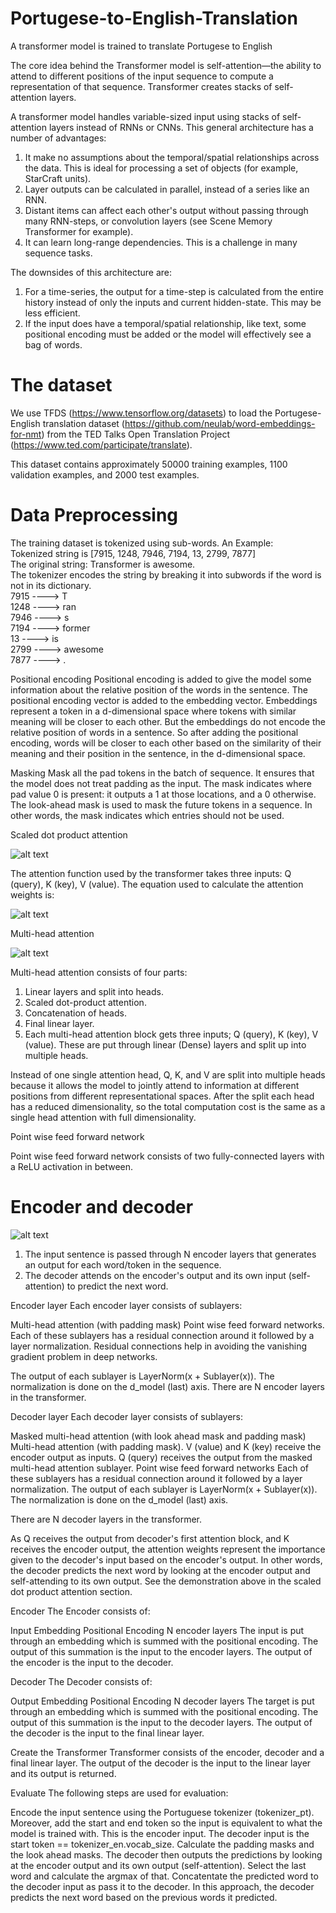 # Portugese-to-English-Translation
A transformer model is trained to translate Portugese to English

The core idea behind the Transformer model is self-attention—the ability to attend to different positions of the input sequence to compute a representation of that sequence. Transformer creates stacks of self-attention layers.

A transformer model handles variable-sized input using stacks of self-attention layers instead of RNNs or CNNs. This general architecture has a number of advantages:

1. It make no assumptions about the temporal/spatial relationships across the data. This is ideal for processing a set of objects (for example, StarCraft units).
2. Layer outputs can be calculated in parallel, instead of a series like an RNN.
3. Distant items can affect each other's output without passing through many RNN-steps, or convolution layers (see Scene Memory Transformer for example).
4. It can learn long-range dependencies. This is a challenge in many sequence tasks.

The downsides of this architecture are:

1. For a time-series, the output for a time-step is calculated from the entire history instead of only the inputs and current hidden-state. This may be less efficient.
2. If the input does have a temporal/spatial relationship, like text, some positional encoding must be added or the model will effectively see a bag of words.

# The dataset
We use TFDS (https://www.tensorflow.org/datasets) to load the Portugese-English translation dataset (https://github.com/neulab/word-embeddings-for-nmt) from the TED Talks Open Translation Project (https://www.ted.com/participate/translate).

This dataset contains approximately 50000 training examples, 1100 validation examples, and 2000 test examples.

# Data Preprocessing
The training dataset is tokenized using sub-words. 
An Example:  
Tokenized string is [7915, 1248, 7946, 7194, 13, 2799, 7877]  
The original string: Transformer is awesome.  
The tokenizer encodes the string by breaking it into subwords if the word is not in its dictionary.  
7915 ----> T  
1248 ----> ran  
7946 ----> s  
7194 ----> former   
13 ----> is   
2799 ----> awesome  
7877 ----> .  

Positional encoding
Positional encoding is added to give the model some information about the relative position of the words in the sentence. The positional encoding vector is added to the embedding vector. Embeddings represent a token in a d-dimensional space where tokens with similar meaning will be closer to each other. But the embeddings do not encode the relative position of words in a sentence. So after adding the positional encoding, words will be closer to each other based on the similarity of their meaning and their position in the sentence, in the d-dimensional space.  

Masking
Mask all the pad tokens in the batch of sequence. It ensures that the model does not treat padding as the input. The mask indicates where pad value 0 is present: it outputs a 1 at those locations, and a 0 otherwise. The look-ahead mask is used to mask the future tokens in a sequence. In other words, the mask indicates which entries should not be used.

Scaled dot product attention
 
![alt text](https://github.com/MedentzidisCharalampos/Portugese-to-English-Translation-using-Transformer-Model/blob/main/scaled_attention.png)  
 
The attention function used by the transformer takes three inputs: Q (query), K (key), V (value).  The equation used to calculate the attention weights is:

![alt text](https://github.com/MedentzidisCharalampos/Portugese-to-English-Translation-using-Transformer-Model/blob/main/attention_equation.png)  

 
Multi-head attention

![alt text](https://github.com/MedentzidisCharalampos/Portugese-to-English-Translation-using-Transformer-Model/blob/main/scaled_attention.png)  


Multi-head attention consists of four parts:

1. Linear layers and split into heads.
2. Scaled dot-product attention.
3. Concatenation of heads.
4. Final linear layer.
5. Each multi-head attention block gets three inputs; Q (query), K (key), V (value). These are put through linear (Dense) layers and split up into multiple heads.

Instead of one single attention head, Q, K, and V are split into multiple heads because it allows the model to jointly attend to information at different positions from different representational spaces. After the split each head has a reduced dimensionality, so the total computation cost is the same as a single head attention with full dimensionality.

Point wise feed forward network

Point wise feed forward network consists of two fully-connected layers with a ReLU activation in between.


# Encoder and decoder

![alt text](https://github.com/MedentzidisCharalampos/Portugese-to-English-Translation-using-Transformer-Model/blob/main/scaled_attention.png)  

1. The input sentence is passed through N encoder layers that generates an output for each word/token in the sequence.
2. The decoder attends on the encoder's output and its own input (self-attention) to predict the next word.

Encoder layer
Each encoder layer consists of sublayers:

Multi-head attention (with padding mask)
Point wise feed forward networks.
Each of these sublayers has a residual connection around it followed by a layer normalization. Residual connections help in avoiding the vanishing gradient problem in deep networks.

The output of each sublayer is LayerNorm(x + Sublayer(x)). The normalization is done on the d_model (last) axis. There are N encoder layers in the transformer.

Decoder layer
Each decoder layer consists of sublayers:

Masked multi-head attention (with look ahead mask and padding mask)
Multi-head attention (with padding mask). V (value) and K (key) receive the encoder output as inputs. Q (query) receives the output from the masked multi-head attention sublayer.
Point wise feed forward networks
Each of these sublayers has a residual connection around it followed by a layer normalization. The output of each sublayer is LayerNorm(x + Sublayer(x)). The normalization is done on the d_model (last) axis.

There are N decoder layers in the transformer.

As Q receives the output from decoder's first attention block, and K receives the encoder output, the attention weights represent the importance given to the decoder's input based on the encoder's output. In other words, the decoder predicts the next word by looking at the encoder output and self-attending to its own output. See the demonstration above in the scaled dot product attention section.


Encoder
The Encoder consists of:

Input Embedding
Positional Encoding
N encoder layers
The input is put through an embedding which is summed with the positional encoding. The output of this summation is the input to the encoder layers. The output of the encoder is the input to the decoder.

Decoder
The Decoder consists of:

Output Embedding
Positional Encoding
N decoder layers
The target is put through an embedding which is summed with the positional encoding. The output of this summation is the input to the decoder layers. The output of the decoder is the input to the final linear layer.

Create the Transformer
Transformer consists of the encoder, decoder and a final linear layer. The output of the decoder is the input to the linear layer and its output is returned.

Evaluate
The following steps are used for evaluation:

Encode the input sentence using the Portuguese tokenizer (tokenizer_pt). Moreover, add the start and end token so the input is equivalent to what the model is trained with. This is the encoder input.
The decoder input is the start token == tokenizer_en.vocab_size.
Calculate the padding masks and the look ahead masks.
The decoder then outputs the predictions by looking at the encoder output and its own output (self-attention).
Select the last word and calculate the argmax of that.
Concatentate the predicted word to the decoder input as pass it to the decoder.
In this approach, the decoder predicts the next word based on the previous words it predicted.
